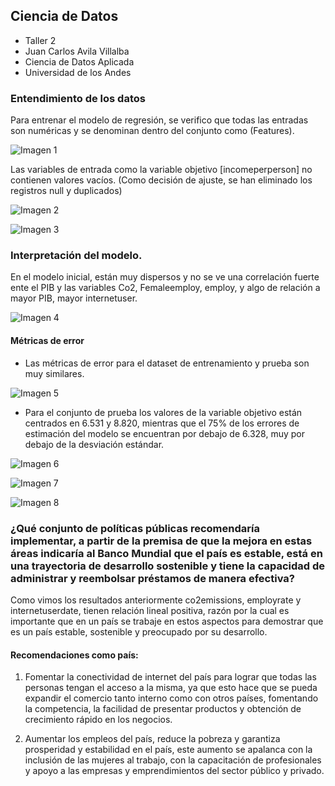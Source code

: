 ## Ciencia de Datos
* Taller 2
* Juan Carlos Avila Villalba
* Ciencia de Datos Aplicada
* Universidad de los Andes

### Entendimiento de los datos

Para entrenar el modelo de regresión, se verifico que todas las entradas son numéricas y se denominan dentro del conjunto como (Features).

![Imagen 1](https://github.com/Jucavilav/CienciaD-taller2/assets/127565867/85105068-1125-4b0b-a025-5881ba99a82a)

Las variables de entrada como la variable objetivo [incomeperperson] no contienen valores vacíos. (Como decisión de ajuste, se han eliminado los registros null y duplicados)

![Imagen 2](https://github.com/Jucavilav/CienciaD-taller2/assets/127565867/1c0cc75a-e8d1-4fac-9ec2-a17847b49061)

![Imagen 3](https://github.com/Jucavilav/CienciaD-taller2/assets/127565867/5328191a-1aa5-4167-a823-318153f0e1c7)

### Interpretación del modelo.

En el modelo inicial, están muy dispersos y no se ve una correlación fuerte ente el PIB y las variables Co2, Femaleemploy, employ, y algo de relación a mayor PIB, mayor internetuser.

![Imagen 4](https://github.com/Jucavilav/CienciaD-taller2/assets/127565867/16788487-c414-4a16-9f0d-1c74157dcff7)

#### Métricas de error

* Las métricas de error para el dataset de entrenamiento y prueba son muy similares.

![Imagen 5](https://github.com/Jucavilav/CienciaD-taller2/assets/127565867/2b70a981-b3a4-4745-b02e-67a2f7140259)


* Para el conjunto de prueba los valores de la variable objetivo están centrados en 6.531 y 8.820, mientras que el 75% de los errores de estimación del modelo se encuentran por debajo de 6.328, muy por debajo de la desviación estándar.

![Imagen 6](https://github.com/Jucavilav/CienciaD-taller2/assets/127565867/95c9d09f-24c5-4f81-81ed-fa12c3efe6e9)

![Imagen 7](https://github.com/Jucavilav/CienciaD-taller2/assets/127565867/f76aad42-74dd-4c47-a043-f904c2219d9a)

![Imagen 8](https://github.com/Jucavilav/CienciaD-taller2/assets/127565867/bd0eb403-d48d-42ba-92ee-454d0a5fb2ab)

### ¿Qué conjunto de políticas públicas recomendaría implementar, a partir de la premisa de que la mejora en estas áreas indicaría al Banco Mundial que el país es estable, está en una trayectoria de desarrollo sostenible y tiene la capacidad de administrar y reembolsar préstamos de manera efectiva?

Como vimos los resultados anteriormente co2emissions, employrate y internetuserdate, tienen relación lineal positiva, razón por la cual es importante que en un país se trabaje en estos aspectos para demostrar que es un país estable, sostenible y preocupado por su desarrollo.

#### Recomendaciones como país:

1.	Fomentar la conectividad de internet del país para lograr que todas las personas tengan el acceso a la misma, ya que esto hace que se pueda expandir el comercio tanto interno como con otros países, fomentando la competencia, la facilidad de presentar productos y obtención de crecimiento rápido en los negocios.

2.	Aumentar los empleos del país, reduce la pobreza y garantiza prosperidad y estabilidad en el país, este aumento se apalanca con la inclusión de las mujeres al trabajo, con la capacitación de profesionales y apoyo a las empresas y emprendimientos del sector público y privado.  
